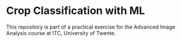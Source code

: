 # Crop Classification with ML
This repository is part of a practical exercise for the Advanced Image Analysis course at ITC, University of Twente.

